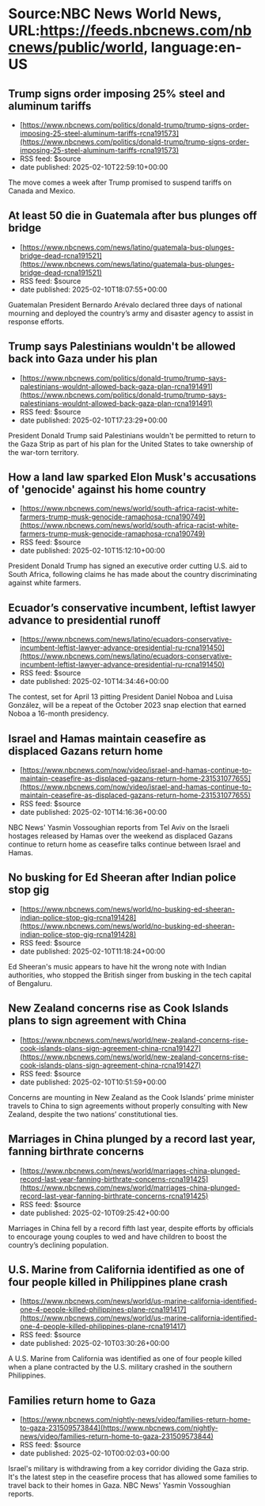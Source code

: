 # Source:NBC News World News, URL:https://feeds.nbcnews.com/nbcnews/public/world, language:en-US

## Trump signs order imposing 25% steel and aluminum tariffs
 - [https://www.nbcnews.com/politics/donald-trump/trump-signs-order-imposing-25-steel-aluminum-tariffs-rcna191573](https://www.nbcnews.com/politics/donald-trump/trump-signs-order-imposing-25-steel-aluminum-tariffs-rcna191573)
 - RSS feed: $source
 - date published: 2025-02-10T22:59:10+00:00

The move comes a week after Trump promised to suspend tariffs on Canada and Mexico.

## At least 50 die in Guatemala after bus plunges off bridge
 - [https://www.nbcnews.com/news/latino/guatemala-bus-plunges-bridge-dead-rcna191521](https://www.nbcnews.com/news/latino/guatemala-bus-plunges-bridge-dead-rcna191521)
 - RSS feed: $source
 - date published: 2025-02-10T18:07:55+00:00

Guatemalan President Bernardo Arévalo declared three days of national mourning and deployed the country’s army and disaster agency to assist in response efforts.

## Trump says Palestinians wouldn't be allowed back into Gaza under his plan
 - [https://www.nbcnews.com/politics/donald-trump/trump-says-palestinians-wouldnt-allowed-back-gaza-plan-rcna191491](https://www.nbcnews.com/politics/donald-trump/trump-says-palestinians-wouldnt-allowed-back-gaza-plan-rcna191491)
 - RSS feed: $source
 - date published: 2025-02-10T17:23:29+00:00

President Donald Trump said Palestinians wouldn't be permitted to return to the Gaza Strip as part of his plan for the United States to take ownership of the war-torn territory.

## How a land law sparked Elon Musk's accusations of 'genocide' against his home country
 - [https://www.nbcnews.com/news/world/south-africa-racist-white-farmers-trump-musk-genocide-ramaphosa-rcna190749](https://www.nbcnews.com/news/world/south-africa-racist-white-farmers-trump-musk-genocide-ramaphosa-rcna190749)
 - RSS feed: $source
 - date published: 2025-02-10T15:12:10+00:00

President Donald Trump has signed an executive order cutting U.S. aid to South Africa, following claims he has made about the country discriminating against white farmers.

## Ecuador’s conservative incumbent, leftist lawyer advance to presidential runoff
 - [https://www.nbcnews.com/news/latino/ecuadors-conservative-incumbent-leftist-lawyer-advance-presidential-ru-rcna191450](https://www.nbcnews.com/news/latino/ecuadors-conservative-incumbent-leftist-lawyer-advance-presidential-ru-rcna191450)
 - RSS feed: $source
 - date published: 2025-02-10T14:34:46+00:00

The contest, set for April 13 pitting President Daniel Noboa and Luisa González,  will be a repeat of the October 2023 snap election that earned Noboa a 16-month presidency.

## Israel and Hamas maintain ceasefire as displaced Gazans return home
 - [https://www.nbcnews.com/now/video/israel-and-hamas-continue-to-maintain-ceasefire-as-displaced-gazans-return-home-231531077655](https://www.nbcnews.com/now/video/israel-and-hamas-continue-to-maintain-ceasefire-as-displaced-gazans-return-home-231531077655)
 - RSS feed: $source
 - date published: 2025-02-10T14:16:36+00:00

NBC News' Yasmin Vossoughian reports from Tel Aviv on the Israeli hostages released by Hamas over the weekend as displaced Gazans continue to return home as ceasefire talks continue between Israel and Hamas.

## No busking for Ed Sheeran after Indian police stop gig
 - [https://www.nbcnews.com/news/world/no-busking-ed-sheeran-indian-police-stop-gig-rcna191428](https://www.nbcnews.com/news/world/no-busking-ed-sheeran-indian-police-stop-gig-rcna191428)
 - RSS feed: $source
 - date published: 2025-02-10T11:18:24+00:00

Ed Sheeran's music appears to have hit the wrong note with Indian authorities, who stopped the British singer from busking in the tech capital of Bengaluru.

## New Zealand concerns rise as Cook Islands plans to sign agreement with China
 - [https://www.nbcnews.com/news/world/new-zealand-concerns-rise-cook-islands-plans-sign-agreement-china-rcna191427](https://www.nbcnews.com/news/world/new-zealand-concerns-rise-cook-islands-plans-sign-agreement-china-rcna191427)
 - RSS feed: $source
 - date published: 2025-02-10T10:51:59+00:00

Concerns are mounting in New Zealand as the Cook Islands’ prime minister travels to China to sign agreements without properly consulting with New Zealand, despite the two nations’ constitutional ties.

## Marriages in China plunged by a record last year, fanning birthrate concerns
 - [https://www.nbcnews.com/news/world/marriages-china-plunged-record-last-year-fanning-birthrate-concerns-rcna191425](https://www.nbcnews.com/news/world/marriages-china-plunged-record-last-year-fanning-birthrate-concerns-rcna191425)
 - RSS feed: $source
 - date published: 2025-02-10T09:25:42+00:00

Marriages in China fell by a record fifth last year, despite efforts by officials to encourage young couples to wed and have children to boost the country’s declining population.

## U.S. Marine from California identified as one of four people killed in Philippines plane crash
 - [https://www.nbcnews.com/news/world/us-marine-california-identified-one-4-people-killed-philippines-plane-rcna191417](https://www.nbcnews.com/news/world/us-marine-california-identified-one-4-people-killed-philippines-plane-rcna191417)
 - RSS feed: $source
 - date published: 2025-02-10T03:30:26+00:00

A U.S. Marine from California was identified as one of four people killed when a plane contracted by the U.S. military crashed in the southern Philippines.

## Families return home to Gaza
 - [https://www.nbcnews.com/nightly-news/video/families-return-home-to-gaza-231509573844](https://www.nbcnews.com/nightly-news/video/families-return-home-to-gaza-231509573844)
 - RSS feed: $source
 - date published: 2025-02-10T00:02:03+00:00

Israel's military is withdrawing from a key corridor dividing the Gaza strip. It's the latest step in the ceasefire process that has allowed some families to travel back to their homes in Gaza. NBC News' Yasmin Vossoughian reports.

